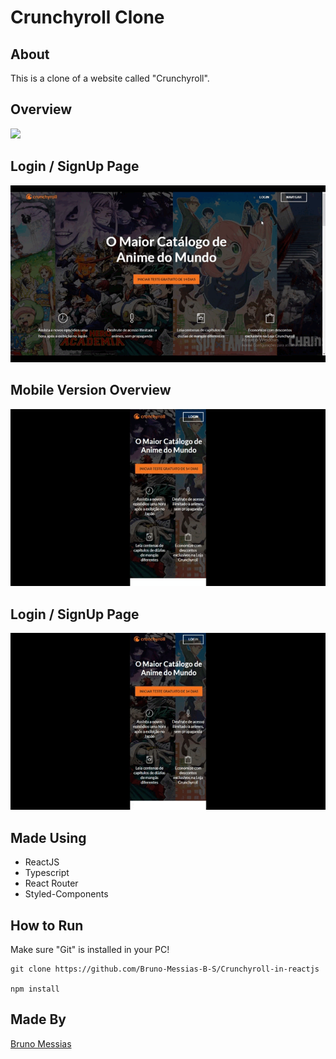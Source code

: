 # Crunchyroll Clone

## About
<p>This is a clone of a website called "Crunchyroll".</p>

## Overview
<img src="./gitFiles/crunchyroll-overview.gif" >

## Login / SignUp Page
<img src="./gitFiles/crunchyroll-login.gif">

## Mobile Version Overview
<img src="./gitFiles/mobile-crunchy.gif">

## Login / SignUp Page
<img src="./gitFiles/login-mobile.gif">

## Made Using
<ul>
<li>ReactJS</li>
<li>Typescript</li>
<li>React Router</li>
<li>Styled-Components</li>
</ul>

## How to Run
Make sure "Git" is installed in your PC!

    git clone https://github.com/Bruno-Messias-B-S/Crunchyroll-in-reactjs
    
    npm install

## Made By
[Bruno Messias](https://www.linkedin.com/in/bruno-messias-bs/)
